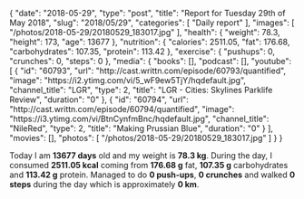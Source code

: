 {
    "date": "2018-05-29",
    "type": "post",
    "title": "Report for Tuesday 29th of May 2018",
    "slug": "2018\/05\/29",
    "categories": [
        "Daily report"
    ],
    "images": [
        "\/photos\/2018-05-29\/20180529_183017.jpg"
    ],
    "health": {
        "weight": 78.3,
        "height": 173,
        "age": 13677
    },
    "nutrition": {
        "calories": 2511.05,
        "fat": 176.68,
        "carbohydrates": 107.35,
        "protein": 113.42
    },
    "exercise": {
        "pushups": 0,
        "crunches": 0,
        "steps": 0
    },
    "media": {
        "books": [],
        "podcast": [],
        "youtube": [
            {
                "id": "60793",
                "url": "http:\/\/cast.writtn.com\/episode\/60793\/quantified",
                "image": "https:\/\/i2.ytimg.com\/vi\/5_wF9ew5TjY\/hqdefault.jpg",
                "channel_title": "LGR",
                "type": 2,
                "title": "LGR - Cities: Skylines Parklife Review",
                "duration": "0"
            },
            {
                "id": "60794",
                "url": "http:\/\/cast.writtn.com\/episode\/60794\/quantified",
                "image": "https:\/\/i3.ytimg.com\/vi\/BtnCynfmBnc\/hqdefault.jpg",
                "channel_title": "NileRed",
                "type": 2,
                "title": "Making Prussian Blue",
                "duration": "0"
            }
        ],
        "movies": [],
        "photos": [
            "\/photos\/2018-05-29\/20180529_183017.jpg"
        ]
    }
}

Today I am <strong>13677 days</strong> old and my weight is <strong>78.3 kg</strong>. During the day, I consumed <strong>2511.05 kcal</strong> coming from <strong>176.68 g</strong> fat, <strong>107.35 g</strong> carbohydrates and <strong>113.42 g</strong> protein. Managed to do <strong>0 push-ups</strong>, <strong>0 crunches</strong> and walked <strong>0 steps</strong> during the day which is approximately <strong>0 km</strong>.